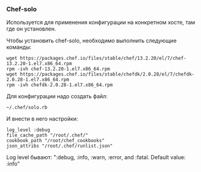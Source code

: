 ### Chef-solo
Используется для применения конфигурации на конкретном хосте, там где он установлен.

Чтобы установить chef-solo, необходимо выполнить следующие команды:
```
wget https://packages.chef.io/files/stable/chef/13.2.20/el/7/chef-13.2.20-1.el7.x86_64.rpm
rpm -ivh chef-13.2.20-1.el7.x86_64.rpm
wget https://packages.chef.io/files/stable/chefdk/2.0.28/el/7/chefdk-2.0.28-1.el7.x86_64.rpm
rpm -ivh chefdk-2.0.28-1.el7.x86_64.rpm
```

Для конфигурации надо создать файл:
```
~/.chef/solo.rb
```
И внести в него настройки:
```
log_level :debug
file_cache_path "/root/.chef/"
cookbook_path "/root/chef_cookbooks"
json_attribs "/root/.chef/runlist.json"
```
Log level бывают: ":debug, :info, :warn, :error, and :fatal. Default value: :info"
